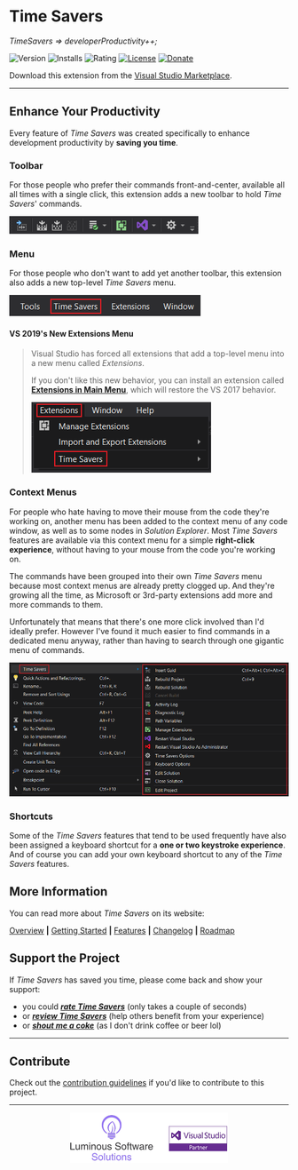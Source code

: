 # Time Savers

_TimeSavers =>  developerProductivity++;_

![Version][version-badge-url]
![Installs][installs-badge-url]
![Rating][rating-badge-url]
[![License][license-badge]][license-url]
[![Donate][paypal-badge]](https://www.paypal.me/yannduran/5)

[version-badge-url]: http://vsmarketplacebadge.apphb.com/version-short/YannDuran.VisualStudioTimeSavers.svg?label=version&colorB=7E57C2
[installs-badge-url]: http://vsmarketplacebadge.apphb.com/installs-short/YannDuran.VisualStudioTimeSavers.svg?colorB=7E57C2
[rating-badge-url]: http://vsmarketplacebadge.apphb.com/rating-short/YannDuran.VisualStudioTimeSavers.svg?colorB=7E57C2
[license-badge]: https://img.shields.io/badge/license-MIT-7E57C2.svg
[license-url]: https://github.com/luminous-software/time-savers/blob/master/LICENSE
[paypal-badge]: https://img.shields.io/badge/donate-paypal-green.svg

Download this extension from the [Visual Studio Marketplace][marketplace-url].

[marketplace-url]: https://marketplace.visualstudio.com/vsgallery/049c7ac5-ba44-4a72-b4ee-7be7fb1b0edd

---

## Enhance Your Productivity

Every feature of *Time Savers* was created specifically to enhance development productivity by
**saving you time**.

### Toolbar

For those people who prefer their commands front-and-center, available all all times with a single click,
this extension adds a new toolbar to hold _Time Savers_' commands.

![Toolbar](docs-source/assets/images/toolbar.png)

### Menu

For those people who don't want to add yet another toolbar, this extension also adds a new top-level _Time Savers_ menu.

![Menu](docs-source/assets/images/menu.png)

#### VS 2019's New Extensions Menu

>  Visual Studio has forced all extensions that add a top-level menu into a new menu called _Extensions_.
>  
>  If you don't like this new behavior,
>  you can install an extension called [**Extensions in Main Menu**][extensions-in-main-menu-url],
>  which will restore the VS 2017 behavior.
>
>  ![Extensions Menu](docs-source/assets/images/extensions-menu.png)

[extensions-in-main-menu-url]: https://marketplace.visualstudio.com/items?itemName=Evgeny.RestoreExtensions

### Context Menus

For people who hate having to move their mouse from the code they're working on,
another menu has been added to the context menu of any code window, as well as to some nodes in *Solution Explorer*.
Most *Time Savers* features are available via this context menu for a simple
**right-click experience**, without having to your mouse from the code you're working on.

The commands have been grouped into their own *Time Savers* menu because most context menus
are already pretty clogged up. And they're growing all the time,
as Microsoft or 3rd-party extensions add more and more commands to them.

Unfortunately that means that there's one more click involved than I'd ideally prefer.
However I've found it much easier to find commands in a dedicated menu anyway, rather
than having to search through one gigantic menu of commands.

![Menu](docs-source/assets/images/context-menu.png)

### Shortcuts

Some of the *Time Savers* features that tend to be used frequently have also been assigned a keyboard shortcut for a
**one or two keystroke experience**.
And of course you can add your own keyboard shortcut to any of the *Time Savers* features.

## More Information

You can read more about _Time Savers_ on its website:

[Overview][website-url] **|** [Getting Started][getting-started-url] **|** [Features][features-url] **|** [Changelog][changelog-url] **|** [Roadmap][roadmap-url]

[website-url]: https://luminous-software.solutions/time-savers
[getting-started-url]: https://luminous-software.solutions/time-savers/getting-started
[features-url]: https://luminous-software.solutions/time-savers/features
[changelog-url]: https://luminous-software.solutions/time-savers/changelog
[roadmap-url]: https://luminous-software.solutions/time-savers/roadmap

## Support the Project

If *Time Savers* has saved you time, please come back and show your support:

- you could [***rate *Time Savers****][rate-or-review-url] (only takes a couple of seconds)
- or [***review *Time Savers****][rate-or-review-url] (help others benefit from your experience)
- or [***shout me a coke***](https://www.paypal.me/yannduran/5) (as I don't drink coffee or beer lol)

[rate-or-review-url]: https://marketplace.visualstudio.com/vsgallery/049c7ac5-ba44-4a72-b4ee-7be7fb1b0edd#review-details
[qna-url]: https://marketplace.visualstudio.com/vsgallery/049c7ac5-ba44-4a72-b4ee-7be7fb1b0edd#qna
[suggestions-url]: https://marketplace.visualstudio.com/vsgallery/049c7ac5-ba44-4a72-b4ee-7be7fb1b0edd#qna

---

## Contribute

Check out the [contribution guidelines][contributing-url]
if you'd like to contribute to this project.

[contributing-url]: https://github.com/luminous-software/time-savers/blob/master/.github/CONTRIBUTING.md

---

<div style="text-align: center">
    <img src="art/lss-vsip.png"/>
</div>
